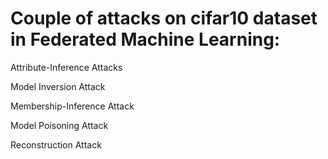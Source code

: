 # Couple of attacks on cifar10 dataset in Federated Machine Learning:
Attribute-Inference Attacks

Model Inversion Attack

Membership-Inference Attack

Model Poisoning Attack

Reconstruction Attack
